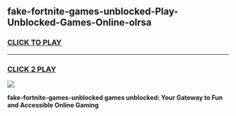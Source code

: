 
## fake-fortnite-games-unblocked-Play-Unblocked-Games-Online-olrsa
<h3>
<a href="https://premium76.site?title=fake-fortnite-games-unblocked&ref=24A">CLICK TO PLAY</a></h3>
<hr>

<h3>
<a href="https://premium76.site?title=fake-fortnite-games-unblocked&ref=24A">CLICK 2 PLAY</a>
  
</h3>

<a href="https://premium76.site?title=fake-fortnite-games-unblocked&ref=24A"><img src="https://clearcache.store/games.png"></a>


**fake-fortnite-games-unblocked games unblocked: Your Gateway to Fun and Accessible Online Gaming**
